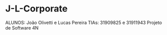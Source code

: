 # J-L-Corporate
ALUNOS: João Olivetti e Lucas Pereira
TIAs: 31909825 e 31911943
Projeto de Software 4N
